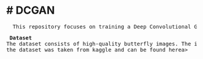 <body>
<h1># DCGAN</h1>
<pre>
  This repository focuses on training a Deep Convolutional Generative Adversarial Network (DCGAN) on a dataset of butterfly images. The goal is to generate realistic butterfly images. Additionally, differentiable augmentations were applied during training to improve the model's performance. The quality of the generated images was evaluated using the Fréchet Inception Distance (FID) metric.
</pre>
<pre>
 <b>Dataset</b> 
The dataset consists of high-quality butterfly images. The images were preprocessed to ensure consistency in size and format. 
the dataset was taken from kaggle and can be found <a src = "https://www.kaggle.com/datasets/phucthaiv02/butterfly-image-classification/data">here</a>a>
  
</pre>
  
</body>

